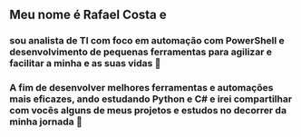 ## Meu nome é Rafael Costa e
### sou analista de TI com foco em automação com PowerShell e desenvolvimento de pequenas ferramentas para agilizar e facilitar a minha e as suas vidas 🙌

### A fim de desenvolver melhores ferramentas e automações mais eficazes, ando estudando **Python** e **C#** e irei compartilhar com vocês alguns de meus projetos e estudos no decorrer da minha jornada :wave:
